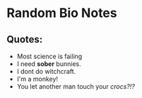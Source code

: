 # Random Bio Notes
## Quotes:
-   Most science is failing
-   I need **sober** bunnies.
-   I dont do witchcraft.
-   I'm a monkey!
-   You let another man touch your _crocs?!?_